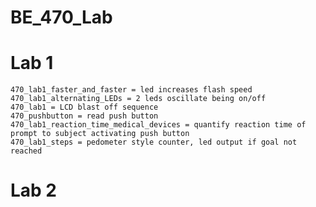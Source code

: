 # BE_470_Lab

   # Lab 1
    470_lab1_faster_and_faster = led increases flash speed
    470_lab1_alternating_LEDs = 2 leds oscillate being on/off
    470_lab1 = LCD blast off sequence 
    470_pushbutton = read push button
    470_lab1_reaction_time_medical_devices = quantify reaction time of prompt to subject activating push button
    470_lab1_steps = pedometer style counter, led output if goal not reached

  # Lab 2
